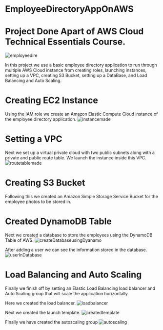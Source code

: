 # EmployeeDirectoryAppOnAWS
# Project Done Apart of AWS Cloud Technical Essentials Course.

![employeedire](https://user-images.githubusercontent.com/97641116/197156034-4795ffc0-80f0-4d2d-b9f2-24ee787e68c9.PNG)

In this project we use a basic employee directory application to run through multiple AWS Cloud instance from creating roles, launching instances, setting up a VPC, creating S3 Bucket, setting up a DataBase, and Load Balancing and Auto Scaling.

# Creating EC2 Instance
Using the IAM role we create an Amazon Elastic Compute Cloud instance of the employee directory application.
![instancemade](https://user-images.githubusercontent.com/97641116/197154340-aff78a8f-0215-4a66-9f87-9b283322f6e3.PNG)

# Setting a VPC
Next we set up a virtual private cloud with two public subnets along with a private and public route table. We launch the instance inside this VPC.
![routetablemade](https://user-images.githubusercontent.com/97641116/197154657-f0649b7a-e0aa-4cd8-b6db-d4031b613126.PNG)

# Creating S3 Bucket
Following this we created an Amazon Simple Storage Service Bucket for the employee photos to be stored in.

# Created DynamoDB Table
Next we created a database to store the employees using the DynamoDB Table of AWS.
![createDatabaseusingDyanamo](https://user-images.githubusercontent.com/97641116/197155295-ffc1072c-f3f3-4a27-8f15-887b113bdfde.PNG)

After adding a user we can see the information stored in the database.
![userInDatabase](https://user-images.githubusercontent.com/97641116/197155317-bc9f62a4-195b-4a4a-9d1f-003ff47901a5.PNG)

# Load Balancing and Auto Scaling
Finally we finish off by setting an Elastic Load Balancing load balancer and Auto Scaling group that will scale the application horizontally.

Here we created the load balancer.
![loadbalancer](https://user-images.githubusercontent.com/97641116/197155720-fd57260d-4c37-48d4-8de0-2edb0bd37d13.PNG)

Next we created the launch template.
![createdtemplate](https://user-images.githubusercontent.com/97641116/197155827-1176ff12-f1aa-4068-956b-30cff3aa9b35.PNG)

Finally we have created the autoscaling group
![autoscaling](https://user-images.githubusercontent.com/97641116/197156006-1163fc7c-7dc9-44f4-9abb-88d77c4fd9a3.PNG)
